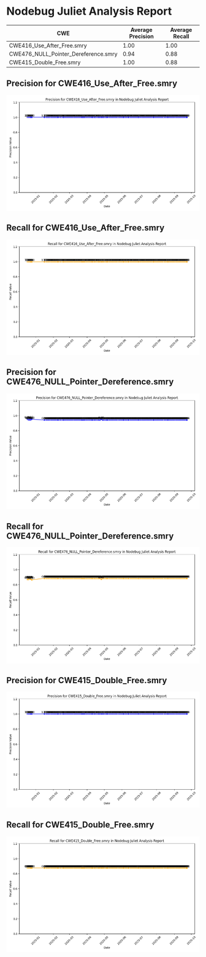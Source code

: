 # Nodebug Juliet Analysis Report

| CWE | Average Precision | Average Recall |
|-----|-------------------|----------------|
| CWE416_Use_After_Free.smry | 1.00 | 1.00 |
| CWE476_NULL_Pointer_Dereference.smry | 0.94 | 0.88 |
| CWE415_Double_Free.smry | 1.00 | 0.88 |

## Precision for CWE416_Use_After_Free.smry

![Precision for CWE416_Use_After_Free.smry](juliet_precision_CWE416_Use_After_Free.smry_Nodebug_Juliet_Analysis_Report.png)


## Recall for CWE416_Use_After_Free.smry

![Recall for CWE416_Use_After_Free.smry](juliet_recall_CWE416_Use_After_Free.smry_Nodebug_Juliet_Analysis_Report.png)


## Precision for CWE476_NULL_Pointer_Dereference.smry

![Precision for CWE476_NULL_Pointer_Dereference.smry](juliet_precision_CWE476_NULL_Pointer_Dereference.smry_Nodebug_Juliet_Analysis_Report.png)


## Recall for CWE476_NULL_Pointer_Dereference.smry

![Recall for CWE476_NULL_Pointer_Dereference.smry](juliet_recall_CWE476_NULL_Pointer_Dereference.smry_Nodebug_Juliet_Analysis_Report.png)


## Precision for CWE415_Double_Free.smry

![Precision for CWE415_Double_Free.smry](juliet_precision_CWE415_Double_Free.smry_Nodebug_Juliet_Analysis_Report.png)


## Recall for CWE415_Double_Free.smry

![Recall for CWE415_Double_Free.smry](juliet_recall_CWE415_Double_Free.smry_Nodebug_Juliet_Analysis_Report.png)

